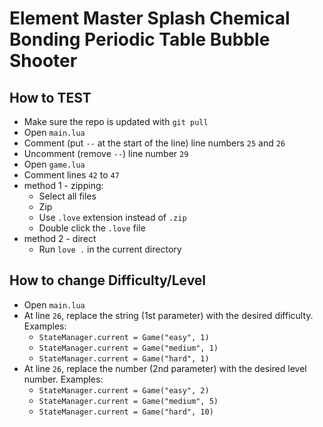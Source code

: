 # Element Master Splash Chemical Bonding Periodic Table Bubble Shooter

## How to TEST

* Make sure the repo is updated with `git pull`
* Open `main.lua`
* Comment (put `--` at the start of the line) line numbers `25` and `26`
* Uncomment (remove `--`) line number `29`
* Open `game.lua`
* Comment lines `42` to `47`
* method 1 - zipping:
    * Select all files
    * Zip
    * Use `.love` extension instead of `.zip`
    * Double click the `.love` file
* method 2 - direct
    * Run `love .` in the current directory


## How to change Difficulty/Level

* Open `main.lua`
* At line `26`, replace the string (1st parameter) with the desired difficulty. Examples:
    * `StateManager.current = Game("easy", 1)`
    * `StateManager.current = Game("medium", 1)`
    * `StateManager.current = Game("hard", 1)`
* At line `26`, replace the number (2nd parameter) with the desired level number. Examples:
    * `StateManager.current = Game("easy", 2)`
    * `StateManager.current = Game("medium", 5)`
    * `StateManager.current = Game("hard", 10)`
